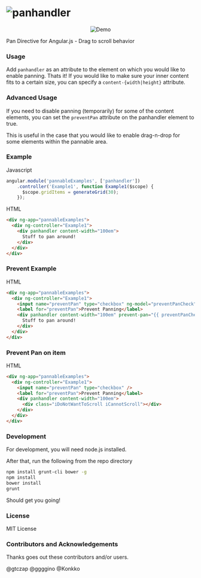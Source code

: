 ![panhandler](http://nnnnathann.github.io/angular-panhandler/images/brand.jpg)
==================

<p align="center" style="text-align: center;">
    <img src="http://nnnnathann.github.io/angular-panhandler/images/demo.gif" alt="Demo"/>
</p>

Pan Directive for Angular.js - Drag to scroll behavior

### Usage

Add ```panhandler``` as an attribute to the element on which you would like to enable panning.  Thats it!  If you would like to make sure your inner content fits to a certain size, you can specify a ```content-{width|height}``` attribute.


### Advanced Usage

If you need to disable panning (temporarily) for some of the content elements,
you can set the `preventPan` attribute on the panhandler element to true.

This is useful in the case that you would like to enable drag-n-drop
for some elements within the pannable area.

### Example

Javascript

```javascript
angular.module('pannableExamples', ['panhandler'])
    .controller('Example1', function Example1($scope) {
      $scope.gridItems = generateGrid(30);
    });
```

HTML

```html
<div ng-app="pannableExamples">
  <div ng-controller="Example1">
    <div panhandler content-width="100em">
      Stuff to pan around!
    </div>
  </div>
</div>
```

### Prevent Example

HTML

```html
<div ng-app="pannableExamples">
  <div ng-controller="Example1">
    <input name="preventPan" type="checkbox" ng-model="preventPanCheck" />
    <label for="preventPan">Prevent Panning</label>
    <div panhandler content-width="100em" prevent-pan="{{ preventPanCheck }}">
      Stuff to pan around!
    </div>
  </div>
</div>
```

### Prevent Pan on item

HTML

```html
<div ng-app="pannableExamples">
  <div ng-controller="Example1">
    <input name="preventPan" type="checkbox" />
    <label for="preventPan">Prevent Panning</label>
    <div panhandler content-width="100em">
      <div class="iDoNotWantToScroll iCannotScroll"></div>
    </div>
  </div>
</div>
```

### Development

For development, you will need node.js installed.

After that, run the following from the repo directory

```bash
npm install grunt-cli bower -g
npm install
bower install
grunt
```

Should get you going!


### License

MIT License


### Contributors and Acknowledgements

Thanks goes out these contributors and/or users.

@gtczap
@ggggino
@Konkko
